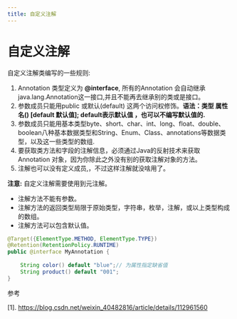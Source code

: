 ```yaml
---
title: 自定义注解
---
```



# 自定义注解

自定义注解类编写的一些规则:

1.  Annotation 类型定义为 **@interface**, 所有的Annotation 会自动继承java.lang.Annotation这一接口,并且不能再去继承别的类或是接口。
2.  参数成员只能用public 或默认(default) 这两个访问权修饰。**语法：类型 属性名() [default 默认值];   default表示默认值 ，也可以不编写默认值的.**
3.  参数成员只能用基本类型byte、short、char、int、long、float、double、boolean八种基本数据类型和String、Enum、Class、annotations等数据类型，以及这一些类型的数组.
4.  要获取类方法和字段的注解信息，必须通过Java的反射技术来获取 Annotation 对象，因为你除此之外没有别的获取注解对象的方法。
5.  注解也可以没有定义成员,，不过这样注解就没啥用了。

**注意:** 自定义注解需要使用到元注解。

- 注解方法不能有参数。
- 注解方法的返回类型局限于原始类型，字符串，枚举，注解，或以上类型构成的数组。
- 注解方法可以包含默认值。



~~~java
@Target({ElementType.METHOD, ElementType.TYPE})
@Retention(RetentionPolicy.RUNTIME)
public @interface MyAnnotation {
	
	String color() default "blue";// 为属性指定缺省值
	String product() default "001";
}
~~~









参考

[1]. https://blog.csdn.net/weixin_40482816/article/details/112961560
